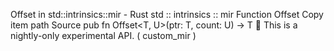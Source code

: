 Offset in std::intrinsics::mir - Rust
std
::
intrinsics
::
mir
Function
Offset
Copy item path
Source
pub fn Offset<T, U>(ptr: T, count: U) -> T
🔬
This is a nightly-only experimental API. (
custom_mir
)